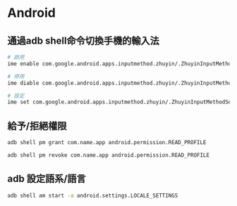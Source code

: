 # Android

## 通過adb shell命令切換手機的輸入法

```bash
# 啟用
ime enable com.google.android.apps.inputmethod.zhuyin/.ZhuyinInputMethodService

# 停用
ime diable com.google.android.apps.inputmethod.zhuyin/.ZhuyinInputMethodService

# 設定
ime set com.google.android.apps.inputmethod.zhuyin/.ZhuyinInputMethodService
```

## 給予/拒絕權限

```bash
adb shell pm grant com.name.app android.permission.READ_PROFILE

adb shell pm revoke com.name.app android.permission.READ_PROFILE
```

## adb 設定語系/語言

```bash
adb shell am start -a android.settings.LOCALE_SETTINGS
```
